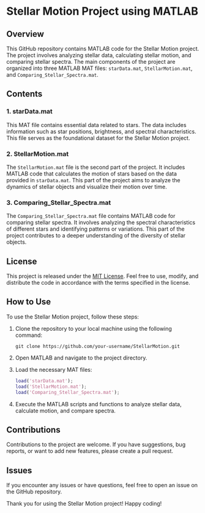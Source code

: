 # Stellar Motion Project using MATLAB

## Overview

This GitHub repository contains MATLAB code for the Stellar Motion project. The project involves analyzing stellar data, calculating stellar motion, and comparing stellar spectra. The main components of the project are organized into three MATLAB MAT files: `starData.mat`, `StellarMotion.mat`, and `Comparing_Stellar_Spectra.mat`.

## Contents

### 1. starData.mat

This MAT file contains essential data related to stars. The data includes information such as star positions, brightness, and spectral characteristics. This file serves as the foundational dataset for the Stellar Motion project.

### 2. StellarMotion.mat

The `StellarMotion.mat` file is the second part of the project. It includes MATLAB code that calculates the motion of stars based on the data provided in `starData.mat`. This part of the project aims to analyze the dynamics of stellar objects and visualize their motion over time.

### 3. Comparing_Stellar_Spectra.mat

The `Comparing_Stellar_Spectra.mat` file contains MATLAB code for comparing stellar spectra. It involves analyzing the spectral characteristics of different stars and identifying patterns or variations. This part of the project contributes to a deeper understanding of the diversity of stellar objects.

## License

This project is released under the [MIT License](LICENSE). Feel free to use, modify, and distribute the code in accordance with the terms specified in the license.

## How to Use

To use the Stellar Motion project, follow these steps:

1. Clone the repository to your local machine using the following command:
   ```
   git clone https://github.com/your-username/StellarMotion.git
   ```

2. Open MATLAB and navigate to the project directory.

3. Load the necessary MAT files:
   ```matlab
   load('starData.mat');
   load('StellarMotion.mat');
   load('Comparing_Stellar_Spectra.mat');
   ```

4. Execute the MATLAB scripts and functions to analyze stellar data, calculate motion, and compare spectra.

## Contributions

Contributions to the project are welcome. If you have suggestions, bug reports, or want to add new features, please create a pull request.

## Issues

If you encounter any issues or have questions, feel free to open an issue on the GitHub repository.

Thank you for using the Stellar Motion project! Happy coding!
